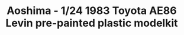 ---
layout: product
title: "Aoshima - 1/24 1983 Toyota AE86 Levin pre-painted plastic modelkit"
price: "TBA" 
desc: "N/A"
img_path: "/assets/img/AO54956.jpg"
brand: "N/A"
available: false
special_offer: false
new: false
soon: false
cat: "010000"
subcat: "013700"
subsubcat: "0N/A"
sifra: "AO54956"
popular: false
---